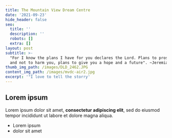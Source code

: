 ```yaml
---
title: The Mountain View Dream Centre
date: '2021-09-23'
hide_header: false
seo:
  title: ''
  description: ''
  robots: []
  extra: []
layout: post
subtitle: >-
  "For I know the plans I have for you declares the Lord. Plans to prosper you
  and not to harm you, plans to give you a hope and a future". ~Jeremiah 29:11
thumb_img_path: /images/DLD_2462.JPG
content_img_path: /images/mvdc-air2.jpg
excerpt: '"I love to tell the storry'
---
```

## Lorem ipsum

Lorem ipsum dolor sit amet, **consectetur adipiscing elit**, sed do eiusmod tempor incididunt ut labore et dolore magna aliqua.

- Lorem ipsum
- dolor sit amet